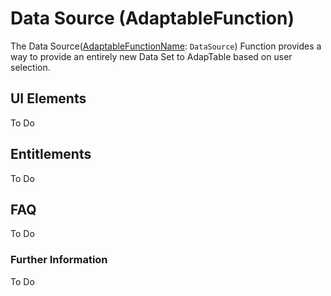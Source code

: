 # Data Source (AdaptableFunction)

The Data Source([AdaptableFunctionName](https://api.adaptabletools.com/modules/_src_predefinedconfig_common_types_.html#adaptablefunctionname): `DataSource`) Function provides a way to provide an entirely new Data Set to AdapTable based on user selection.


## UI Elements
To Do

## Entitlements
To Do

## FAQ

To Do

### Further Information

To Do

